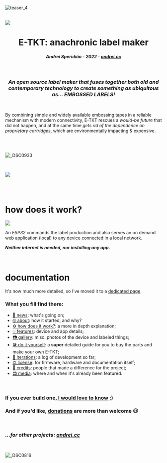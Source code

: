 ![teaser_4](https://user-images.githubusercontent.com/15098003/171178685-e226b7ec-bc1c-44df-a134-f5b71171801a.gif)

<br>

<a href="https://certification.oshwa.org/br000010.html" target="_blank">
  <picture>
    <source media="(prefers-color-scheme: dark)" srcset="https://user-images.githubusercontent.com/15098003/196943625-ccef0886-9a68-493c-814a-6e63b238b2bd.png">
    <source media="(prefers-color-scheme: light)" srcset="https://user-images.githubusercontent.com/15098003/196943559-973e30a0-acfd-4a96-a7b8-da4f9bf773d8.png">
    <img src="https://user-images.githubusercontent.com/15098003/196943559-973e30a0-acfd-4a96-a7b8-da4f9bf773d8.png">
  </picture>
</a>


<br>

<h1 align="center">E-TKT: anachronic label maker</h1>
<h5 align="center">Andrei Speridião - 2022 - <a href="https://andrei.cc">andrei.cc</a></h6>

<br>

<h3 align="center"><i>An open source label maker that fuses together both old and contemporary technology to create something as ubiquitous as... EMBOSSED LABELS!</i></h2>

<br>

By combining simple and widely available embossing tapes in a reliable mechanism with modern connectivity, E-TKT rescues a *would-be future* that did not happen, and at the same time *gets rid of the dependence on proprietary cartridges*, which are environmentally impacting & expensive.

<br>
<br>

![_DSC0933](https://user-images.githubusercontent.com/15098003/196803028-69a44a98-04b3-4a64-b55b-feddd9654e46.jpg)

<br>


<a href="https://www.youtube.com/watch?v=IKzSupjkA0s" target="_blank"><img src="https://user-images.githubusercontent.com/15098003/197377972-e29a0186-2e81-4be0-ac28-e65c5324231d.png"></a>
  
  
<br><br>

# how does it work?


<picture>
  <source media="(prefers-color-scheme: dark)" srcset="https://user-images.githubusercontent.com/15098003/196457261-b6343e3f-528d-4cbe-a548-1b4f4463e4a1.png">
  <source media="(prefers-color-scheme: light)" srcset="https://user-images.githubusercontent.com/15098003/196947337-6aefe414-159e-483b-9dc4-a49cfc82c548.png">
  <img src="https://user-images.githubusercontent.com/15098003/196943559-973e30a0-acfd-4a96-a7b8-da4f9bf773d8.png">
</picture>


An *ESP32* commands the label production and also serves an on demand web application (local) to any device connected in a local network.

***Neither internet is needed, nor installing any app.***

<br>

# documentation 

It's now much more detailed, so I've moved it to a [dedicated page](https://andreisperid.github.io/E-TKT/).

### What you fill find there:

- [🎯 news](https://andreisperid.github.io/E-TKT/news.html): what's going on;
- [🤓 about](https://andreisperid.github.io/E-TKT/about.html): how it started, and why?
- [⚙️ how does it work?](https://andreisperid.github.io/E-TKT/how.html): a more in depth explanation;
- [💡 features](https://andreisperid.github.io/E-TKT/features.html): device and app details;
- [📷 gallery](https://andreisperid.github.io/E-TKT/gallery.html): misc. photos of the device and labeled things;
- [🛠️ do it yourself](https://andreisperid.github.io/E-TKT/diy/diy.html): a **super** detailed guide for you to buy the parts and make your own E-TKT;
- [🧬 iterations](https://andreisperid.github.io/E-TKT/iterations/iterations.html): a log of development so far;
- [⚖️ license](https://andreisperid.github.io/E-TKT/license.html): for firmware, hardware and documentation itself;
- [🏅 credits](https://andreisperid.github.io/E-TKT/credits/credits.html): people that made a difference for the project;
- [📺 media](https://andreisperid.github.io/E-TKT/media.html): where and when it's already been featured.

<br>

### If you ever build one, [I would love to know](mailto:hi@andrei.cc) ;)

### And if you'd like, [donations](https://www.paypal.com/donate/?business=U5QYSBT2TLZL8&no_recurring=0&currency_code=USD) are more than welcome 😍

<br>

### *...for other projects: [andrei.cc](https://andrei.cc)*

<br>

![_DSC0816](https://user-images.githubusercontent.com/15098003/196803410-4224c3c8-c57b-4dd6-9995-3067e11d042b.jpg)
